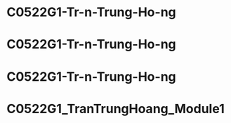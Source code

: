 # C0522G1-Tr-n-Trung-Ho-ng
# C0522G1-Tr-n-Trung-Ho-ng
# C0522G1-Tr-n-Trung-Ho-ng
# C0522G1_TranTrungHoang_Module1
